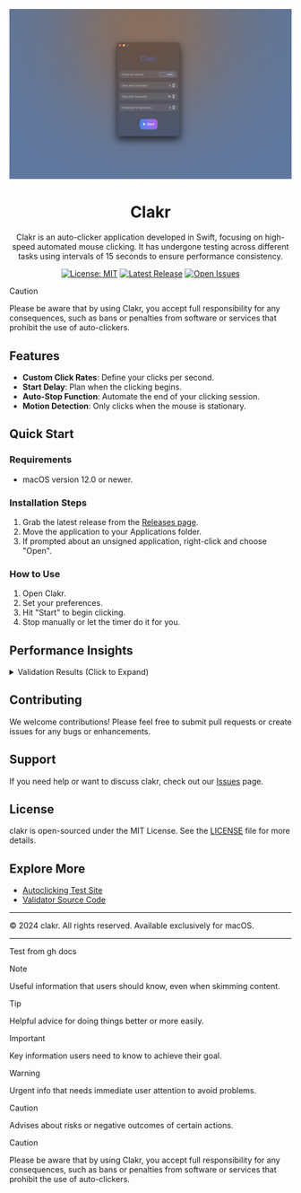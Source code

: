 <div align="center">

![clakr Banner](assets/clakr-banner.png)

# Clakr

Clakr is an auto-clicker application developed in Swift, focusing on high-speed automated mouse clicking. It has undergone testing across different tasks using intervals of 15 seconds to ensure performance consistency.

[![License: MIT](https://img.shields.io/badge/license-MIT-green.svg)](LICENSE.md)
[![Latest Release](https://img.shields.io/github/release/senpaihunters/clakr.svg)](https://github.com/senpaihunters/clakr/releases)
[![Open Issues](https://img.shields.io/github/issues/senpaihunters/clakr.svg)](https://github.com/senpaihunters/clakr/issues)

</div>

> [!CAUTION]
> Please be aware that by using Clakr, you accept full responsibility for any consequences, such as bans or penalties from software or services that prohibit the use of auto-clickers.

## Features

- **Custom Click Rates**: Define your clicks per second.
- **Start Delay**: Plan when the clicking begins.
- **Auto-Stop Function**: Automate the end of your clicking session.
- **Motion Detection**: Only clicks when the mouse is stationary.

## Quick Start

### Requirements

- macOS version 12.0 or newer.

### Installation Steps

1. Grab the latest release from the [Releases page](https://github.com/senpaihunters/clakr/releases).
2. Move the application to your Applications folder.
3. If prompted about an unsigned application, right-click and choose "Open".

### How to Use

1. Open Clakr.
2. Set your preferences.
3. Hit "Start" to begin clicking.
4. Stop manually or let the timer do it for you.

## Performance Insights

<details>
<summary>Validation Results (Click to Expand)</summary>

To ensure Clakr's performance, follow these steps:

1. Get the validation script [here](autoclicker-tests/validator/runcals.js).
2. Install prerequisites:

```sh
brew install node
npm install jstat
```

> [!WARNING]
> If you do not have brew installed you can install it [here](https://brew.sh)

3. Navigate to the script directory:

```sh
cd path/to/autoclicker-tests
```

4. Run the script:

```sh
node runcals.js
```

> Input your Clakr test results in the script for automatic analysis.

> If you've renamed `runcals.js`, adjust the command accordingly.

#### Performance Summary

```sh
------------------- Clakr Test Summary ------------------------

Performance:
  Best Run: 15000 clicks
  Slowest Run: 14798 clicks
  Average: 14972.44 clicks
  Median: 14979.50 clicks
  Range: 202.00 clicks (14798 - 15000)
  Perfect Result: 15000 clicks
  Number of times Perfect Result happened: 2
  Probability of Perfect Result: 2.00%

Sample Statistics:
  Sample Size: 100 clicks
  Test Length: 15 seconds
  Clicks Per Second: 1000
  Start after: 3 seconds
  Stationary for: 2 seconds
  Sum of All Clicks: 1497244.00 clicks
  10th Percentile: 14942.00 clicks
  90th Percentile: 14991.10 clicks
  Mode: 14988,14989 clicks

Variability:
  Error Margin: 0.18%
  Standard Deviation: ±27.20
  Variance: 740.11
  Coefficient of Variation: 0.18%
  Interquartile Range (IQR): 20.00 clicks
  Standard Error of the Mean (SEM): 2.7205

Distribution Shape:
  Skewness: -3.5104
  Kurtosis: 17.0360

Confidence Intervals:
  95%: 14967.11 - 14977.77
  99%: 14965.43 - 14979.45

Outliers:
  Threshold: 3 standard deviations
  Outlier Clicks: 2
  Outlier Values: 14798, 14876.0

--------------------------------------------------------------
```

<details>
    <summary>Individual Runs</summary>

- Run 1: 14989
- Run 2: 14990
- Run 3: 14989
- Run 4: 14941
- Run 5: 14925
- Run 6: 14993
- Run 7: 14974
- Run 8: 14977
- Run 9: 14980
- Run 10: 14973
- Run 11: 14968
- Run 12: 14986
- Run 13: 14977
- Run 14: 14979
- Run 15: 14983
- Run 16: 14990
- Run 17: 14992
- Run 18: 14987
- Run 19: 14975
- Run 20: 14987
- Run 21: 14925
- Run 22: 14970
- Run 23: 14965
- Run 24: 14941
- Run 25: 14964
- Run 26: 14988
- Run 27: 14976
- Run 28: 14985
- Run 29: 14990
- Run 30: 14982
- Run 31: 14978
- Run 32: 14984
- Run 33: 14979
- Run 34: 14981
- Run 35: 14977
- Run 36: 14988
- Run 37: 14973
- Run 38: 14986
- Run 39: 14980
- Run 40: 14992
- Run 41: 14989
- Run 42: 14975
- Run 43: 14987
- Run 44: 14978
- Run 45: 14983
- Run 46: 14991
- Run 47: 14976
- Run 48: 14985
- Run 49: 14974
- Run 50: 14988

</details>

### Factors Affecting Performance

Several technical aspects can influence the click count:

1. **Timer Granularity**
2. **Event Coalescing**
3. **System Load**
4. **Thread Scheduling**
5. **API and Driver Overhead**
6. **Hardware Limitations**
7. **Software Limitations**
8. **Precision of Floating-Point Arithmetic**
9. **Interrupts and Context Switching**
10. **Event Processing**

</details>

## Contributing

We welcome contributions! Please feel free to submit pull requests or create issues for any bugs or enhancements.

## Support

If you need help or want to discuss clakr, check out our [Issues](https://github.com/senpaihunters/clakr/issues) page.

## License

clakr is open-sourced under the MIT License. See the [LICENSE](LICENSE.md) file for more details.

## Explore More

- [Autoclicking Test Site](https://clakr-delta.vercel.app/)
- [Validator Source Code](autoclicker-tests/website/index.html)

---

© 2024 clakr. All rights reserved. Available exclusively for macOS.

---

Test from gh docs

> [!NOTE]
> Useful information that users should know, even when skimming content.

> [!TIP]
> Helpful advice for doing things better or more easily.

> [!IMPORTANT]
> Key information users need to know to achieve their goal.

> [!WARNING]
> Urgent info that needs immediate user attention to avoid problems.

> [!CAUTION]
> Advises about risks or negative outcomes of certain actions.


> [!CAUTION]
> Please be aware that by using Clakr, you accept full responsibility for any consequences, such as bans or penalties from software or services that prohibit the use of auto-clickers.